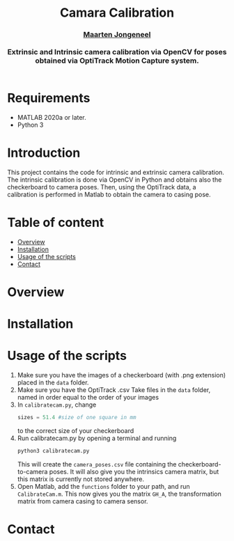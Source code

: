 <div align="center">
<h1 align="center">
Camara Calibration
</h1>
</div>
<div align="center">
<h3>
<a href="https://research.tue.nl/en/persons/maarten-jongeneel">Maarten Jongeneel</a>
<br>
<br>
Extrinsic and Intrinsic camera calibration via OpenCV for poses obtained via OptiTrack Motion Capture system.
<br>
<br>
</h3>
</div>

# Requirements
 - MATLAB 2020a or later. 
 - Python 3

# Introduction
This project contains the code for intrinsic and extrinsic camera calibration. The intrinsic calibration is done via OpenCV in Python and obtains also the checkerboard to camera poses. Then, using the OptiTrack data, a calibration is performed in Matlab to obtain the camera to casing pose.


Table of content
================
- [Overview](#overview)
- [Installation](#installation)
- [Usage of the scripts](#usage-of-the-scripts)
- [Contact](#contact)


# Overview
# Installation
# Usage of the scripts

1. Make sure you have the images of a checkerboard (with .png extension) placed in the ```data``` folder. 
2. Make sure you have the OptiTrack .csv Take files in the ```data``` folder, named in order equal to the order of your images
3. In ```calibratecam.py```, change
    ```python
    sizes = 51.4 #size of one square in mm
    ```
    to the correct size of your checkerboard
4. Run calibratecam.py by opening a terminal and running
    ```bash
    python3 calibratecam.py
    ```
    This will create the ```camera_poses.csv``` file containing the checkerboard-to-camera poses. It will also give you the intrinsics camera matrix, but this matrix is currently not stored anywhere.
5. Open Matlab, add the ```functions``` folder to your path, and run                ```CalibrateCam.m```. This now gives you the matrix ```GH_A```, the transformation matrix from camera casing to camera sensor.
# Contact